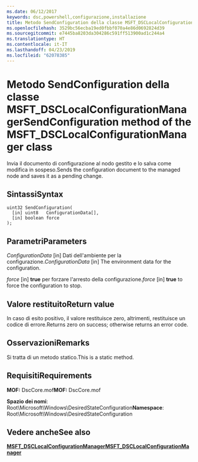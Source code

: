 ```yaml
---
ms.date: 06/12/2017
keywords: dsc,powershell,configurazione,installazione
title: Metodo SendConfiguration della classe MSFT_DSCLocalConfigurationManager
ms.openlocfilehash: 3529bc56ecba19ed0fbbf070a4e86d0692824d39
ms.sourcegitcommit: e7445ba8203da304286c591ff513900ad1c244a4
ms.translationtype: HT
ms.contentlocale: it-IT
ms.lasthandoff: 04/23/2019
ms.locfileid: "62078385"
---
```

# <a name="sendconfiguration-method-of-the-msftdsclocalconfigurationmanager-class"></a><span data-ttu-id="46f4b-103">Metodo SendConfiguration della classe MSFT_DSCLocalConfigurationManager</span><span class="sxs-lookup"><span data-stu-id="46f4b-103">SendConfiguration method of the MSFT_DSCLocalConfigurationManager class</span></span>

<span data-ttu-id="46f4b-104">Invia il documento di configurazione al nodo gestito e lo salva come modifica in sospeso.</span><span class="sxs-lookup"><span data-stu-id="46f4b-104">Sends the configuration document to the managed node and saves it as a pending change.</span></span>

## <a name="syntax"></a><span data-ttu-id="46f4b-105">Sintassi</span><span class="sxs-lookup"><span data-stu-id="46f4b-105">Syntax</span></span>

```mof
uint32 SendConfiguration(
  [in] uint8   ConfigurationData[],
  [in] boolean force
);
```

## <a name="parameters"></a><span data-ttu-id="46f4b-106">Parametri</span><span class="sxs-lookup"><span data-stu-id="46f4b-106">Parameters</span></span>

<span data-ttu-id="46f4b-107">*ConfigurationData* \[in\] Dati dell'ambiente per la configurazione.</span><span class="sxs-lookup"><span data-stu-id="46f4b-107">*ConfigurationData* \[in\] The environment data for the configuration.</span></span>

<span data-ttu-id="46f4b-108">*force* \[in\] **true** per forzare l'arresto della configurazione.</span><span class="sxs-lookup"><span data-stu-id="46f4b-108">*force* \[in\] **true** to force the configuration to stop.</span></span>

## <a name="return-value"></a><span data-ttu-id="46f4b-109">Valore restituito</span><span class="sxs-lookup"><span data-stu-id="46f4b-109">Return value</span></span>

<span data-ttu-id="46f4b-110">In caso di esito positivo, il valore restituisce zero, altrimenti, restituisce un codice di errore.</span><span class="sxs-lookup"><span data-stu-id="46f4b-110">Returns zero on success; otherwise returns an error code.</span></span>

## <a name="remarks"></a><span data-ttu-id="46f4b-111">Osservazioni</span><span class="sxs-lookup"><span data-stu-id="46f4b-111">Remarks</span></span>

<span data-ttu-id="46f4b-112">Si tratta di un metodo statico.</span><span class="sxs-lookup"><span data-stu-id="46f4b-112">This is a static method.</span></span>

## <a name="requirements"></a><span data-ttu-id="46f4b-113">Requisiti</span><span class="sxs-lookup"><span data-stu-id="46f4b-113">Requirements</span></span>

<span data-ttu-id="46f4b-114">**MOF:** DscCore.mof</span><span class="sxs-lookup"><span data-stu-id="46f4b-114">**MOF:** DscCore.mof</span></span>

<span data-ttu-id="46f4b-115">**Spazio dei nomi**: Root\Microsoft\Windows\DesiredStateConfiguration</span><span class="sxs-lookup"><span data-stu-id="46f4b-115">**Namespace**: Root\Microsoft\Windows\DesiredStateConfiguration</span></span>

## <a name="see-also"></a><span data-ttu-id="46f4b-116">Vedere anche</span><span class="sxs-lookup"><span data-stu-id="46f4b-116">See also</span></span>

[<span data-ttu-id="46f4b-117">**MSFT_DSCLocalConfigurationManager**</span><span class="sxs-lookup"><span data-stu-id="46f4b-117">**MSFT_DSCLocalConfigurationManager**</span></span>](msft-dsclocalconfigurationmanager.md)